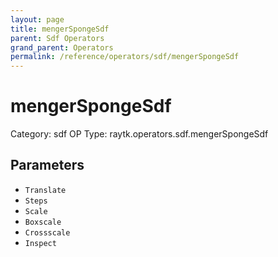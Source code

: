 ```yaml
---
layout: page
title: mengerSpongeSdf
parent: Sdf Operators
grand_parent: Operators
permalink: /reference/operators/sdf/mengerSpongeSdf
---
```


# mengerSpongeSdf

Category: sdf
OP Type: raytk.operators.sdf.mengerSpongeSdf



## Parameters

* `Translate`
* `Steps`
* `Scale`
* `Boxscale`
* `Crossscale`
* `Inspect`